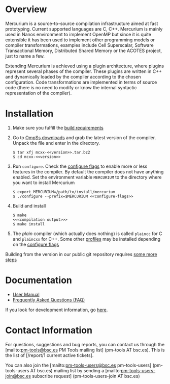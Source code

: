 # Overview
Mercurium is a source-to-source compilation infrastructure aimed at  fast prototyping. Current supported languages are C, C++. Mercurium is mainly used in Nanos environment to implement OpenMP but  since it is quite extensible it has been used to implement other  programming models or compiler transformations, examples include Cell Superscalar, Software Transactional Memory, Distributed Shared Memory or the ACOTES project, just to name a few.

Extending Mercurium is achieved using a plugin architecture, where  plugins represent several phases of the compiler. These plugins are  written in C++ and dynamically loaded by the compiler according to the  chosen configuration. Code transformations are implemented in terms of source code (there is no need to modify or know the internal syntactic representation of the compiler).

# Installation
 1. Make sure you fulfill the [ build requirements](http://pm.bsc.es/ompss-docs/user-guide/installation.html#mercurium-build-requirements)
 1. Go to [OmpSs downloads](https://pm.bsc.es/ompss-downloads) and grab the latest version of the compiler. Unpack the file and enter in the directory.


        $ tar xfj mcxx-<<version>>.tar.bz2
        $ cd mcxx-<<version>>
 3. Run `configure`. Check the [configure flags](http://pm.bsc.es/ompss-docs/user-guide/installation.html#mercurium-configure-flags) to enable more or less features in the compiler. By default the compiler does not have anything enabled. Set the environment variable `MERCURIUM` to the directory where you want to install Mercurium


        $ export MERCURIUM=/path/to/install/mercurium
        $ ./configure --prefix=$MERCURIUM <<configure-flags>>
 4. Build and install


        $ make
        <<<compilation output>>>
        $ make install
 5. The _plain_ compiler (which actually does nothing) is called `plaincc` for C and `plaincxx` for C++. Some other [profiles](http://pm.bsc.es/ompss-docs/user-guide/compile-programs.html) may be installed depending on the [configure flags](http://pm.bsc.es/ompss-docs/user-guide/installation.html#mercurium-configure-flags)

Building from the version in our public git repository requires [some more steps](http://pm.bsc.es/ompss-docs/user-guide/installation-git.html#mercurium-from-git)

# Documentation
 * [User Manual](./UserManual)
 * [Frequently Asked Questions (FAQ)](./UserFAQ)

If you look for development information, go [here](./Developers).

# Contact Information

For questions, suggestions and bug reports, you can contact us through the [mailto:pm-tools@bsc.es PM Tools mailing list] (pm-tools AT bsc.es). This is the list of [/report/1 current active tickets].

You can also join the [mailto:pm-tools-users@bsc.es pm-tools-users] (pm-tools-users AT bsc.es) mailing list by sending a [mailto:pm-tools-users-join@bsc.es subscribe request] (pm-tools-users-join AT bsc.es)